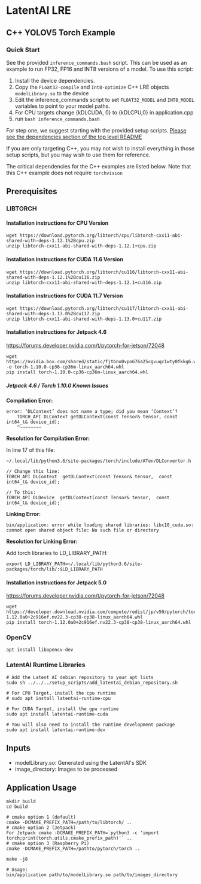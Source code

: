 # LatentAI LRE 

## C++ YOLOV5 Torch Example

### Quick Start
See the provided `inference_commands.bash` script.  This can be used as an example to run FP32, FP16 and INT8 versions of a model.  To use this script:

1. Install the device dependencies.
2. Copy the `FLoat32-compile` and `Int8-optimize` C++ LRE objects `modelLibrary.so` to the device
3. Edit the inference_commands script to set `FLOAT32_MODEL` and `INT8_MODEL` variables to point to your model paths.
4. For CPU targets change {kDLCUDA, 0} to {kDLCPU,0} in application.cpp
5. run `bash inference_commands.bash`

For step one,  we suggest starting with the provided setup scripts. [Please see the dependencies section of the top level README](../../../README.md)

If you are only targeting C++, you may not wish to install everything in those setup scripts, but you may wish to use them for reference.

The critical dependencies for the C++ examples are listed below.  Note that this C++ example does not require `torchvision`

## Prerequisites 

### LIBTORCH
#### Installation instructions for CPU Version
    
    wget https://download.pytorch.org/libtorch/cpu/libtorch-cxx11-abi-shared-with-deps-1.12.1%2Bcpu.zip
    unzip libtorch-cxx11-abi-shared-with-deps-1.12.1+cpu.zip


#### Installation instructions for CUDA 11.6 Version
    
    wget https://download.pytorch.org/libtorch/cu116/libtorch-cxx11-abi-shared-with-deps-1.12.1%2Bcu116.zip
    unzip libtorch-cxx11-abi-shared-with-deps-1.12.1+cu116.zip


#### Installation instructions for CUDA 11.7 Version
    
    wget https://download.pytorch.org/libtorch/cu117/libtorch-cxx11-abi-shared-with-deps-1.13.0%2Bcu117.zip
    unzip libtorch-cxx11-abi-shared-with-deps-1.13.0+cu117.zip

#### Installation instructions for Jetpack 4.6
https://forums.developer.nvidia.com/t/pytorch-for-jetson/72048

    wget https://nvidia.box.com/shared/static/fjtbno0vpo676a25cgvuqc1wty0fkkg6.whl -o torch-1.10.0-cp36-cp36m-linux_aarch64.whl
    pip install torch-1.10.0-cp36-cp36m-linux_aarch64.whl

##### Jetpack 4.6 / Torch 1.10.0 Known Issues

 **Compilation Error:**

```
error: ‘DLContext’ does not name a type; did you mean ‘Context’?  
    TORCH_API DLContext getDLContext(const Tensor& tensor, const int64_t& device_id);  
    ^~~~~~~~~
```
**Resolution for Compilation Error:**

  In line 17 of this file:
  
  `~/.local/lib/python3.6/site-packages/torch/include/ATen/DLConvertor.h`
```
// Change this line:
TORCH_API DLContext  getDLContext(const Tensor& tensor,  const  int64_t& device_id);

// To this:
TORCH_API DLDevice  getDLContext(const Tensor& tensor,  const  int64_t& device_id);
```
**Linking Error:**

```bin/application: error while loading shared libraries: libc10_cuda.so: cannot open shared object file: No such file or directory```
  
**Resolution for Linking Error:**

Add torch libraries to LD_LIBRARY_PATH:

```
export LD_LIBRARY_PATH=~/.local/lib/python3.6/site-packages/torch/lib/:$LD_LIBRARY_PATH
```

#### Installation instructions for Jetpack 5.0
https://forums.developer.nvidia.com/t/pytorch-for-jetson/72048

    wget https://developer.download.nvidia.com/compute/redist/jp/v50/pytorch/torch-1.12.0a0+2c916ef.nv22.3-cp38-cp38-linux_aarch64.whl
    pip install torch-1.12.0a0+2c916ef.nv22.3-cp38-cp38-linux_aarch64.whl


### OpenCV
    apt install libopencv-dev

### LatentAI Runtime Libraries
```
# Add the Latent AI debian repository to your apt lists
sudo sh ../../../setup_scripts/add_latentai_debian_repository.sh

# For CPU Target, install the cpu runtime
# sudo apt install latentai-runtime-cpu

# For CUDA Target, install the gpu runtime
sudo apt install latentai-runtime-cuda

# You will also need to install the runtime development package
sudo apt install latentai-runtime-dev
```

## Inputs
- modelLibrary.so: Generated using the LatentAI's SDK
- image_directory: Images to be processed

## Application Usage
    mkdir build 
    cd build

    # cmake option 1 (default)
    cmake -DCMAKE_PREFIX_PATH=/path/to/libtorch/ .. 
    # cmake option 2 (Jetpack)
    For Jetpack cmake -DCMAKE_PREFIX_PATH=`python3 -c 'import torch;print(torch.utils.cmake_prefix_path)'` ..
    # cmake option 3 (Raspberry Pi)
    cmake -DCMAKE_PREFIX_PATH=/pathto/pytorch/torch ..
    
    make -j8

    # Usage:
    bin/application path/to/modelLibrary.so path/to/images_directory 
